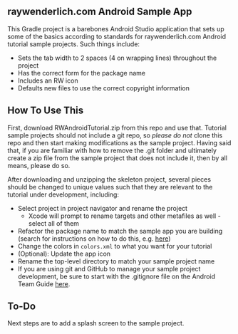 raywenderlich.com Android Sample App
---
This Gradle project is a barebones Android Studio application that sets up some of the basics according to standards for raywenderlich.com Android tutorial sample projects. Such things include:

- Sets the tab width to 2 spaces (4 on wrapping lines) throughout the project
- Has the correct form for the package name
- Includes an RW icon
- Defaults new files to use the correct copyright information

## How To Use This
First, download RWAndroidTutorial.zip from this repo and use that. Tutorial sample projects should not include a git repo, so *please do not* clone this repo and then start making modifications as the sample project. Having said that, if you are familiar with how to remove the .git folder and ultimately create a zip file from the sample project that does not include it, then by all means, please do so.

After downloading and unzipping the skeleton project, several pieces should be changed to unique values such that they are relevant to the tutorial under development, including:

- Select project in project navigator and rename the project
  - Xcode will prompt to rename targets and other metafiles as well - select all of them
- Refactor the package name to match the sample app you are building (search for instructions on how to do this, e.g. [here](https://stackoverflow.com/questions/16804093/android-studio-rename-package))
- Change the colors in `colors.xml` to what you want for your tutorial
- (Optional): Update the app icon
- Rename the top-level directory to match your sample project name
- If you are using git and GitHub to manage your sample project development, be sure to start with the .gitignore file on the Android Team Guide [here](https://www.raywenderlich.com/tutorial-team/android-team-guide).

## To-Do
Next steps are to add a splash screen to the sample project.